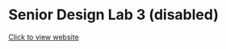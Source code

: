 ﻿# Senior Design Lab 3 (disabled)

 <a href="https://alexerrand.github.io/">Click to view website</a>
